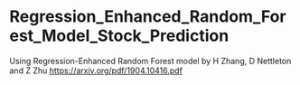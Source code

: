 # Regression_Enhanced_Random_Forest_Model_Stock_Prediction
Using Regression-Enhanced Random Forest model by H Zhang, D Nettleton and Z Zhu https://arxiv.org/pdf/1904.10416.pdf
